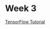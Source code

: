 # Week 3

[TensorFlow Tutorial](https://github.com/caiosainvallio/deeplearning_specialization/blob/master/Improving%20Deep%20Neural%20Networks/Week%203/TensorFlow_Tutorial_v3b.ipynb)
